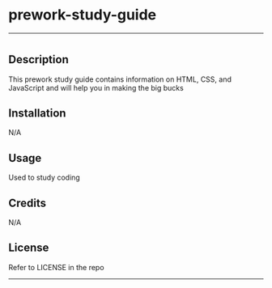 # prework-study-guide

---

# <Nicholas Le Pre-Work Study Guide Webpage>

## Description

This prework study guide contains information on HTML, CSS, and JavaScript and will help you in making the big bucks

## Installation

N/A

## Usage

Used to study coding

## Credits

N/A

## License

Refer to LICENSE in the repo

---